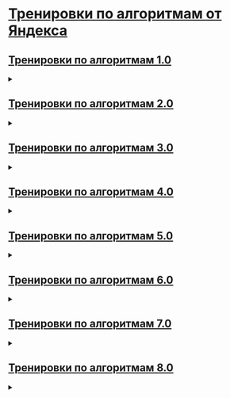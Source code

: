 # [Тренировки по алгоритмам от Яндекса](https://yandex.ru/yaintern/training)

## [Тренировки по алгоритмам 1.0](https://yandex.ru/yaintern/algorithm-training_1)

<details>

<summary></summary>

### Темы лекций

1. Сложность, тестирование, особые случаи
    * [Лекция](https://www.youtube.com/watch?v=QLhqYNsPIVo)
    * [Разбор домашнего задания](https://www.youtube.com/watch?v=mdJdB7On4AM)
    * [Домашнее задание](https://contest.yandex.ru/contest/27393/enter/)
    * [Решение](https://github.com/IgrMd/yandex-algos-training/tree/main/Тренировки%20по%20алгоритмам%201.0/Лекция%201.%20«Сложность%2C%20тестирование%2C%20особые%20случаи»)
2. Линейный поиск
    * [Лекция](https://www.youtube.com/watch?v=SKwB41FrGgU)
    * [Разбор домашнего задания](https://www.youtube.com/watch?v=mdJdB7On4AM)
    * [Домашнее задание](https://contest.yandex.ru/contest/27472/enter/)
    * [Решение](https://github.com/IgrMd/yandex-algos-training/tree/main/Тренировки%20по%20алгоритмам%201.0/Лекция%202.%20«Линейный%20поиск»)
3. Множества
    * [Лекция](https://www.youtube.com/watch?v=PUpmV2ieIHA)
    * [Разбор домашнего задания](https://www.youtube.com/watch?v=J2C6rDqe8mQ)
    * [Домашнее задание](https://contest.yandex.ru/contest/27663/enter/)
    * [Решение](https://github.com/IgrMd/yandex-algos-training/tree/main/Тренировки%20по%20алгоритмам%201.0/Лекция%203.%20«Множества»)
4. Словари и сортировка подсчётом
    * [Лекция](https://www.youtube.com/watch?v=Nb5mW1yWVSs)
    * [Разбор домашнего задания](https://www.youtube.com/watch?v=J2C6rDqe8mQ)
    * [Домашнее задание](https://contest.yandex.ru/contest/27665/enter/)
    * [Решение](https://github.com/IgrMd/yandex-algos-training/tree/main/Тренировки%20по%20алгоритмам%201.0/Лекция%204.%20«Словари%20и%20сортировка%20подсчётом»)
5. Префиксные суммы и два указателя
    * [Лекция](https://www.youtube.com/watch?v=de28y8Dcvkg)
    * [Разбор домашнего задания](https://www.youtube.com/watch?v=fqsuy5rwZhk)
    * [Домашнее задание](https://contest.yandex.ru/contest/27794/enter/)
    * [Решение](https://github.com/IgrMd/yandex-algos-training/tree/main/Тренировки%20по%20алгоритмам%201.0/Лекция%205.%20«Префиксные%20суммы%20и%20два%20указателя»)
6. Бинарный поиск
    * [Лекция](https://www.youtube.com/watch?v=YENpZexHfuk)
    * [Разбор домашнего задания](https://www.youtube.com/watch?v=fqsuy5rwZhk)
    * [Домашнее задание](https://contest.yandex.ru/contest/27844/enter/)
    * [Решение](https://github.com/IgrMd/yandex-algos-training/tree/main/Тренировки%20по%20алгоритмам%201.0/Лекция%206.%20«Бинарный%20поиск»)
7. Сортировка событий
    * [Лекция](https://www.youtube.com/watch?v=hGixDBO-p6Q)
    * [Разбор домашнего задания](https://www.youtube.com/watch?v=5lfkBD4dnGM)
    * [Домашнее задание](https://contest.yandex.ru/contest/27883/enter/)
    * [Решение](https://github.com/IgrMd/yandex-algos-training/tree/main/Тренировки%20по%20алгоритмам%201.0/Лекция%207.%20«Сортировка%20событий»)
8. Деревья
    * [Лекция](https://www.youtube.com/watch?v=lEJzqHgyels)
    * [Разбор домашнего задания](https://www.youtube.com/watch?v=5lfkBD4dnGM)
    * [Домашнее задание](https://contest.yandex.ru/contest/28069/enter)
    * [Решение](https://github.com/IgrMd/yandex-algos-training/tree/main/Тренировки%20по%20алгоритмам%201.0/Лекция%208.%20«Деревья»)

</details>

## [Тренировки по алгоритмам 2.0](https://yandex.ru/yaintern/algorithm-training_2#schedule)

<details>

<summary></summary>

1. Домашнее задание № 1
    * Дивизион A
        * [Разбор домашнего задания](https://www.youtube.com/watch?v=SP_zryTfMIc)
        * [Домашнее задание](https://contest.yandex.ru/contest/28724/enter/)
        * [Решение](https://github.com/IgrMd/yandex-algos-training/tree/main/Тренировки%20по%20алгоритмам%202.0/Дивизион%20A/Домашнее%20задание%20№%E2%80%AF1)
    * Дивизион B
        * [Разбор домашнего задания](https://www.youtube.com/watch?v=WZgl1GW3lMA)
        * [Домашнее задание](https://contest.yandex.ru/contest/28730/enter/)
        * [Решение](https://github.com/IgrMd/yandex-algos-training/tree/main/Тренировки%20по%20алгоритмам%202.0/Дивизион%20B/Домашнее%20задание%20№%E2%80%AF1)
2. Домашнее задание № 2
    * Дивизион A
        * [Разбор домашнего задания](https://www.youtube.com/watch?v=SP_zryTfMIc)
        * [Домашнее задание](https://contest.yandex.ru/contest/28736/enter/)
        * [Решение](https://github.com/IgrMd/yandex-algos-training/tree/main/Тренировки%20по%20алгоритмам%202.0/Дивизион%20A/Домашнее%20задание%20№%E2%80%AF2)
    * Дивизион B
        * [Разбор домашнего задания](https://www.youtube.com/watch?v=WZgl1GW3lMA)
        * [Домашнее задание](https://contest.yandex.ru/contest/28738/enter/)
        * [Решение](https://github.com/IgrMd/yandex-algos-training/tree/main/Тренировки%20по%20алгоритмам%202.0/Дивизион%20B/Домашнее%20задание%20№%E2%80%AF2)
3. Домашнее задание № 3
    * Дивизион A
        * [Разбор домашнего задания](https://www.youtube.com/watch?v=mjdu8abcNfc)
        * [Домашнее задание](https://contest.yandex.ru/contest/28963/enter/)
        * Решение
    * Дивизион B
        * [Разбор домашнего задания](https://www.youtube.com/watch?v=adZYAsm6kow)
        * [Домашнее задание](https://contest.yandex.ru/contest/28964/enter/)
        * [Решение](https://github.com/IgrMd/yandex-algos-training/tree/main/Тренировки%20по%20алгоритмам%202.0/Дивизион%20B/Домашнее%20задание%20№%E2%80%AF3)
4. Домашнее задание № 4
    * Дивизион A
        * [Разбор домашнего задания](https://www.youtube.com/watch?v=mjdu8abcNfc)
        * [Домашнее задание](https://contest.yandex.ru/contest/28969/enter/)
        * Решение
    * Дивизион B
        * [Разбор домашнего задания](https://www.youtube.com/watch?v=adZYAsm6kow)
        * [Домашнее задание](https://contest.yandex.ru/contest/28970/enter/)
        * Решение
5. Домашнее задание № 5
    * Дивизион A
        * [Разбор домашнего задания](https://www.youtube.com/watch?v=zU12H9x9MNg)
        * [Домашнее задание](https://contest.yandex.ru/contest/29072/enter/)
        * Решение
    * Дивизион B
        * [Разбор домашнего задания](https://www.youtube.com/watch?v=0ExkSKz0Y8U)
        * [Домашнее задание](https://contest.yandex.ru/contest/29075/enter/)
        * Решение
6. Домашнее задание № 6
    * Дивизион A
        * [Разбор домашнего задания](https://www.youtube.com/watch?v=zU12H9x9MNg)
        * [Домашнее задание](https://contest.yandex.ru/contest/29189/enter/)
        * Решение
    * Дивизион B
        * [Разбор домашнего задания](https://www.youtube.com/watch?v=0ExkSKz0Y8U)
        * [Домашнее задание](https://contest.yandex.ru/contest/29188/enter/)
        * Решение
7. Домашнее задание № 7
    * Дивизион A
        * [Разбор домашнего задания](https://www.youtube.com/watch?v=4zPoDYvcT6U)
        * [Домашнее задание](https://contest.yandex.ru/contest/28724/enter/)
        * Решение
    * Дивизион B
        * [Разбор домашнего задания](https://www.youtube.com/watch?v=r5mRCMLY_L4)
        * [Домашнее задание](https://contest.yandex.ru/contest/29396/enter/)
        * Решение
8. Домашнее задание № 8
    * Дивизион A
        * [Разбор домашнего задания](https://www.youtube.com/watch?v=4zPoDYvcT6U)
        * [Домашнее задание](https://contest.yandex.ru/contest/29405/enter/)
        * Решение
    * Дивизион B
        * [Разбор домашнего задания](https://www.youtube.com/watch?v=r5mRCMLY_L4)
        * [Домашнее задание](https://contest.yandex.ru/contest/29403/enter/)
        * Решение

</details>

## [Тренировки по алгоритмам 3.0](https://yandex.ru/yaintern/training/algorithm-training_3)

<details>

<summary></summary>

[Домашнее задание Дивизион А](https://contest.yandex.ru/contest/45469)  
[Домашнее задание Дивизион B](https://contest.yandex.ru/contest/45468)

### Разминка

* [Разбор домашнего задания](https://www.youtube.com/watch?v=O26-2-94BDk)
* [Решение Дивизион A, B](https://github.com/IgrMd/yandex-algos-training/tree/main/Тренировки%20по%20алгоритмам%203.0/Тема%200.%20Разминка)

### Темы лекций

1. Стеки
    * [Лекция](https://www.youtube.com/watch?v=ZUpImO_2hmA)
    * [Разбор домашнего задания](https://www.youtube.com/watch?v=x2lyWma-Rms)
    * [Решение Дивизион A](https://github.com/IgrMd/yandex-algos-training/tree/main/Тренировки%20по%20алгоритмам%203.0/Дивизион%20A/Тема%201.%20Стеки)
    * [Решение Дивизион B](https://github.com/IgrMd/yandex-algos-training/tree/main/Тренировки%20по%20алгоритмам%203.0/Дивизион%20B/Тема%201.%20Стеки)
2. Очереди, деки и приоритетные очереди
    * [Лекция](https://www.youtube.com/watch?v=sAyOhkMZae4)
    * [Разбор домашнего задания](https://www.youtube.com/watch?v=x2lyWma-Rms)
    * [Решение Дивизион A](https://github.com/IgrMd/yandex-algos-training/tree/main/Тренировки%20по%20алгоритмам%203.0/Дивизион%20A/Тема%202.%20Очереди%2C%20деки%20и%20приоритетные%20очереди)
    * [Решение Дивизион B](https://github.com/IgrMd/yandex-algos-training/tree/main/Тренировки%20по%20алгоритмам%203.0/Дивизион%20B/Тема%202.%20Очереди%2C%20деки%20и%20приоритетные%20очереди)
3. Динамическое программирование с одним параметром
    * [Лекция](https://www.youtube.com/watch?v=H7lu6h8H9-4)
    * [Разбор домашнего задания](https://www.youtube.com/watch?v=IRdz2GgnQwk)
    * [Решение Дивизион A](https://github.com/IgrMd/yandex-algos-training/tree/main/Тренировки%20по%20алгоритмам%203.0/Дивизион%20A/Тема%203.%20Динамическое%20программирование%20с%20одним%20параметром)
    * [Решение Дивизион B](https://github.com/IgrMd/yandex-algos-training/tree/main/Тренировки%20по%20алгоритмам%203.0/Дивизион%20B/Тема%203.%20Динамическое%20программирование%20с%20одним%20параметром)
4. Динамическое программирование с двумя параметрами
    * [Лекция](https://www.youtube.com/watch?v=U8gzm92fprI)
    * [Разбор домашнего задания](https://www.youtube.com/watch?v=IRdz2GgnQwk)
    * [Решение Дивизион A](https://github.com/IgrMd/yandex-algos-training/tree/main/Тренировки%20по%20алгоритмам%203.0/Дивизион%20A/Тема%204.%20Динамическое%20программирование%20с%20двумя%20параметрами)
    * [Решение Дивизион B](https://github.com/IgrMd/yandex-algos-training/tree/main/Тренировки%20по%20алгоритмам%203.0/Дивизион%20B/Тема%204.%20Динамическое%20программирование%20с%20двумя%20параметрами)
5. Обход графов в глубину
    * [Лекция](https://www.youtube.com/watch?v=0YjdZlgf9Ig)
    * [Разбор домашнего задания](https://www.youtube.com/watch?v=XRSET3p7WHI)
    * [Решение Дивизион A](https://github.com/IgrMd/yandex-algos-training/tree/main/Тренировки%20по%20алгоритмам%203.0/Дивизион%20A/Тема%205.%20Обход%20графов%20в%20глубину)
    * [Решение Дивизион B](https://github.com/IgrMd/yandex-algos-training/tree/main/Тренировки%20по%20алгоритмам%203.0/Дивизион%20B/Тема%205.%20Обход%20графов%20в%20глубину)
6. Обход графов в ширину
    * [Лекция](https://www.youtube.com/watch?v=5QqVZJ8bA5o)
    * [Разбор домашнего задания](https://www.youtube.com/watch?v=XRSET3p7WHI)
    * [Решение Дивизион A](https://github.com/IgrMd/yandex-algos-training/tree/main/Тренировки%20по%20алгоритмам%203.0/Дивизион%20A/Тема%206.%20Обход%20графов%20в%20ширину)
    * [Решение Дивизион B](https://github.com/IgrMd/yandex-algos-training/tree/main/Тренировки%20по%20алгоритмам%203.0/Дивизион%20B/Тема%206.%20Обход%20графов%20в%20ширину)

### Финальный контест

* [Задание](https://contest.yandex.ru/contest/46304)
* [Решение Дивизион A, B](https://github.com/IgrMd/yandex-algos-training/tree/main/Тренировки%20по%20алгоритмам%203.0/Финальный%20контест)

</details>

## [Тренировки по алгоритмам 4.0](https://yandex.ru/yaintern/training/algorithm-training_4)

<details>

<summary></summary>

### Разминка

* [Разбор домашнего задания](https://www.youtube.com/watch?v=7OM4ryaqHyU)
* [Домашнее задание](https://contest.yandex.ru/contest/53027/enter/)
* [Решение](https://github.com/IgrMd/yandex-algos-training/tree/main/Тренировки%20по%20алгоритмам%204.0/Лекция%200.%20Разминка)

### Темы лекций

1. Сортировки: быстрая, слиянием и поразрядная
    * [Лекция](https://www.youtube.com/watch?v=e3WhTm1G--o)
    * [Разбор домашнего задания](https://www.youtube.com/watch?v=x1uJkaK_j9g)
    * [Домашнее задание](https://contest.yandex.ru/contest/53029/enter/)
    * [Решение](https://github.com/IgrMd/yandex-algos-training/tree/main/Тренировки%20по%20алгоритмам%204.0/Лекция%201.%20Сортировки%20-%20%20быстрая%2C%20слиянием%20и%20поразрядная)
2. Хеши для строк
    * [Лекция](https://www.youtube.com/watch?v=nSgDk6P_8pI)
    * [Разбор домашнего задания](https://www.youtube.com/watch?v=-ThQ3Fnh-14)
    * [Домашнее задание](https://contest.yandex.ru/contest/53030)
    * [Решение](https://github.com/IgrMd/yandex-algos-training/tree/main/Тренировки%20по%20алгоритмам%204.0/Лекция%202.%20Хеши%20для%20строк)
3. Кратчайшие пути во взвешенных графах
    * [Лекция](https://www.youtube.com/watch?v=sGU4xxp9N3o)
    * [Разбор домашнего задания](https://www.youtube.com/watch?v=4-BDdlM1lV4)
    * [Домашнее задание](https://contest.yandex.ru/contest/53031)
    * [Решение](https://github.com/IgrMd/yandex-algos-training/tree/main/Тренировки%20по%20алгоритмам%204.0/Лекция%203.%20Кратчайшие%20пути%20в%20графах)
4. Перебор и методы его оптимизации
    * [Лекция](https://www.youtube.com/watch?v=PNzrc52lrSw)
    * [Разбор домашнего задания](https://www.youtube.com/watch?v=zTdSYTwatlg)
    * [Домашнее задание](https://contest.yandex.ru/contest/53032)
    * [Решение](https://github.com/IgrMd/yandex-algos-training/tree/main/Тренировки%20по%20алгоритмам%204.0/Лекция%204.%20Перебор%20и%20методы%20его%20оптимизации)

### Финальный контест

* [Задание](https://contest.yandex.ru/contest/53033)
* [Решение](https://github.com/IgrMd/yandex-algos-training/tree/main/Тренировки%20по%20алгоритмам%204.0/Финальный%20спринт%20—%20контест)

</details>

## [Тренировки по алгоритмам 5.0](https://yandex.ru/yaintern/training/algorithm-training_5)

<details>

<summary></summary>

### Темы лекций

1. Сложность, тестирование, особые случаи
    * [Лекция](https://www.youtube.com/watch?v=SVkJ77_Fl1o)
    * [Разбор домашнего задания](https://www.youtube.com/watch?v=IesJVRj-Q40)
    * [Домашнее задание](https://contest.yandex.ru/contest/59539/)
    * [Решение](https://github.com/IgrMd/yandex-algos-training/tree/main/Тренировки%20по%20алгоритмам%205.0/Лекция%201.%20Сложность%2C%20тестирование%2C%20особые%20случаи)
2. Линейный поиск
    * [Лекция](https://www.youtube.com/watch?v=7P4yu7rQADI)
    * [Разбор домашнего задания](https://www.youtube.com/watch?v=PyLX9vzrwqY)
    * [Домашнее задание](https://contest.yandex.ru/contest/59540/)
    * [Решение](https://github.com/IgrMd/yandex-algos-training/tree/main/Тренировки%20по%20алгоритмам%205.0/Лекция%202.%20Линейный%20поиск)
3. Множества и словари
    * [Лекция](https://www.youtube.com/watch?v=jQOnYzW8ZOE)
    * [Разбор домашнего задания](https://www.youtube.com/watch?v=GQdvaoPxbZE)
    * [Домашнее задание](https://contest.yandex.ru/contest/59541)
    * [Решение](https://github.com/IgrMd/yandex-algos-training/tree/main/Тренировки%20по%20алгоритмам%205.0/Лекция%203.%20Множества%20и%20словари)
4. Бинарный поиск
    * [Лекция](https://www.youtube.com/watch?v=-B6xvDeGyPg)
    * [Разбор домашнего задания](https://www.youtube.com/watch?v=H2qC2rFES-s)
    * [Домашнее задание](https://contest.yandex.ru/contest/59542)
    * [Решение](https://github.com/IgrMd/yandex-algos-training/tree/main/Тренировки%20по%20алгоритмам%205.0/Лекция%204.%20Бинарный%20поиск)

</details>

## [Тренировки по алгоритмам 6.0](https://yandex.ru/yaintern/training/algorithm-training-october-2024)

<details>

<summary></summary>

### Темы лекций

1. Тестирование
    * [Лекция](https://youtube.com/live/c67zB3FWLOs)
    * [Разбор домашнего задания](https://youtube.com/live/Gk5KrTA5hpQ?feature=share)
    * [Домашнее задание](https://contest.yandex.ru/contest/66792)
    * [Решение](https://github.com/IgrMd/yandex-algos-training/tree/main/Тренировки%20по%20алгоритмам%206.0/Лекция%201.%20Тестирование)
2. Префиксные суммы и два указателя
    * [Лекция](https://youtube.com/live/B4uP6igiVNU?feature=share)
    * [Разбор домашнего задания](https://youtube.com/live/T3-4f5SZy3Y?feature=share)
    * [Домашнее задание](https://contest.yandex.ru/contest/66793)
    * [Решение](https://github.com/IgrMd/yandex-algos-training/tree/main/Тренировки%20по%20алгоритмам%206.0/Лекция%202.%20Префиксные%20суммы%20и%20два%20указателя)
3. Стеки, очереди, деки
    * [Лекция](https://youtube.com/live/km0E_i8Dtso?feature=share)
    * [Разбор домашнего задания](https://youtube.com/live/Fg5uDgPZDoo?feature=share)
    * [Домашнее задание](https://contest.yandex.ru/contest/66794)
    * [Решение](https://github.com/IgrMd/yandex-algos-training/tree/main/Тренировки%20по%20алгоритмам%206.0/Лекция%203.%20Стеки%2C%20очереди%2C%20деки)
4. Деревья, представления и обходы
    * [Лекция](https://youtube.com/live/O9ffppQ05-c?feature=share)
    * [Разбор домашнего задания](https://youtube.com/live/P6SqATvWYpY?feature=share)
    * [Домашнее задание](https://contest.yandex.ru/contest/66795)
    * [Решение](https://github.com/IgrMd/yandex-algos-training/tree/main/Тренировки%20по%20алгоритмам%206.0/Лекция%204.%20Деревья%2C%20представления%20и%20обходы)

</details>

## [Тренировки по алгоритмам 7.0](https://yandex.ru/yaintern/training/algorithm-training-march-2025)

<details>

<summary></summary>

### Темы лекций

0. Разминка
    * [Домашнее задание](https://contest.yandex.ru/contest/74963/enter)
    * [Решение](https://github.com/IgrMd/yandex-algos-training/tree/main/Тренировки%20по%20алгоритмам%207.0/Лекция%200.%20Разминка)
1. Жадный алгоритм и задача о рюкзаке
    * [Лекция](https://youtube.com/live/CgHXYmhTbSw?feature=share)
    * [Разбор домашнего задания](https://youtube.com/live/GMum2wuCl_w?feature=share)
    * [Домашнее задание](https://contest.yandex.ru/contest/74964/enter)
    * [Решение](https://github.com/IgrMd/yandex-algos-training/tree/main/Тренировки%20по%20алгоритмам%207.0/Лекция%201.%20Жадный%20алгоритм%20и%20задача%20о%20рюкзаке)
2. Префиксные суммы, разреженная таблица, дерево отрезков
    * [Лекция](https://youtube.com/live/j-TMzZzQTAU?feature=share)
    * [Разбор домашнего задания](https://youtube.com/live/WXpX30Hi_Bg?feature=share)
    * [Домашнее задание](https://contest.yandex.ru/contest/74966/enter)
    * [Решение](https://github.com/IgrMd/yandex-algos-training/tree/main/Тренировки%20по%20алгоритмам%207.0/Лекция%202.%20Префиксные%20суммы%2C%20разреженная%20таблица%2C%20дерево%20отрезков)
3. Битовые операции, исправляющие коды Хэмминга, сжатие данных (алгоритм Лемпела-Зива)
    * [Лекция](https://youtube.com/live/QV6vhMsZ8Q4?feature=share)
    * [Разбор домашнего задания](https://youtube.com/live/8XgdM0SU4p8?feature=share)
    * [Домашнее задание](https://contest.yandex.ru/contest/74967)
    * [Решение](https://github.com/IgrMd/yandex-algos-training/tree/main/Тренировки%20по%20алгоритмам%207.0/Лекция%203.%20Битовые%20операции%2C%20исправляющие%20коды%20Хэмминга%2C%20сжатие%20данных%20(алгоритм%20Лемпела-Зива))
4. Ссылочные типы данных, двусвязные списки, B‑деревья
    * [Лекция](https://youtube.com/live/wzvhQY6W5AA?feature=share)
    * [Разбор домашнего задания](https://youtube.com/live/q199p8knbBs?feature=share)
    * [Домашнее задание](https://contest.yandex.ru/contest/74968)
    * [Решение](https://github.com/IgrMd/yandex-algos-training/tree/main/Тренировки%20по%20алгоритмам%207.0/Лекция%204.%20Ссылочные%20типы%20данных%2C%20двусвязные%20списки%2C%20B‑деревья)

</details>

## [Тренировки по алгоритмам 8.0](https://yandex.ru/yaintern/training/algorithm-training)

<details>

<summary></summary>

### Темы лекций

#### Тема 1, 2: Тестирование и особые случаи. Множества и словари

* [Тестирование](https://youtube.com/live/c67zB3FWLOs)
* [Множества и словари](https://youtube.com/live/jQOnYzW8ZOE)
* [Разбор домашнего задания](https://youtube.com/live/KJJCcO1ew00)
* [Домашнее задание](https://contest.yandex.ru/contest/80939/enter)
* [Решение](https://github.com/IgrMd/yandex-algos-training/tree/main/Тренировки%20по%20алгоритмам%208.0/Тема%201%2C%202.%20Тестирование%20и%20особые%20случаи.%20Множества%20и%20словари)

#### Тема 3, 4: Одномерное динамическое программирование. Двумерное динамическое программирование

* [Одномерное динамическое программирование](https://www.youtube.com/watch?v=H7lu6h8H9-4)
* [Двумерное динамическое программирование](https://www.youtube.com/live/U8gzm92fprI)
* [Разбор домашнего задания](https://youtube.com/live/5-OCip9WPg4)
* [Домашнее задание](https://contest.yandex.ru/contest/80940/enter)
* [Решение](https://github.com/IgrMd/yandex-algos-training/tree/main/Тренировки%20по%20алгоритмам%208.0/Тема%203%2C%204.%20Одномерное%20динамическое%20программирование.%20Двумерное%20динамическое%20программирование)

#### Тема 5, 6: Деревья. Бинарный поиск

* [Деревья](https://youtube.com/live/O9ffppQ05-c)
* [Бинарный поиск](https://youtube.com/live/-B6xvDeGyPg)
* [Разбор домашнего задания](https://youtube.com/live/TU8eEWYqgdc)
* [Домашнее задание](https://contest.yandex.ru/contest/80941/enter)
* [Решение](https://github.com/IgrMd/yandex-algos-training/tree/main/Тренировки%20по%20алгоритмам%208.0/Тема%205%2C%206.%20Деревья.%20Бинарный%20поиск)

#### Тема 7, 8: Префиксные суммы и два указателя. Сортировка событий

* [Префиксные суммы и два указателя](https://youtube.com/live/B4uP6igiVNU)
* [Сортировка событий](https://www.youtube.com/watch?v=hGixDBO-p6Q)
* [Разбор домашнего задания](https://youtube.com/live/TKkrXVI-2hs)
* [Домашнее задание](https://contest.yandex.ru/contest/80942/enter)
* [Решение](https://github.com/IgrMd/yandex-algos-training/tree/main/Тренировки%20по%20алгоритмам%208.0/Тема%207%2C%208.%20Префиксные%20суммы%20и%20два%20указателя.%20Сортировка%20событий)

</details>
